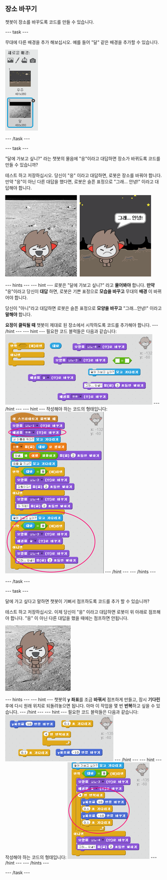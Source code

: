 ## 장소 바꾸기

챗봇이 장소를 바꾸도록 코드를 만들 수 있습니다.

--- task ---

무대에 다른 배경을 추가 해보십시오. 예를 들어 "달" 같은 배경을 추가할 수 있습니다.

!['달'배경 추가](images/chatbot-moon.png)

--- /task ---

--- task ---

"달에 가보고 싶니?" 라는 챗봇의 물음에 "응"이라고 대답하면 장소가 바뀌도록 코드를 만들 수 있습니까?

테스트 하고 저장하십시오. 당신이 "응" 이라고 대답하면, 로봇은 장소를 바꿔야 합니다. 만약 "응"이 아닌 다른 대답을 했다면, 로봇은 슬픈 표정으로 "그래... 안녕!" 이라고 대답해야 합니다.

![변화하는 배경 테스트](images/chatbot-backdrop-test.png)

--- hints --- --- hint --- 로봇은 "달에 가보고 싶니?" 라고 **물어봐야** 합니다. **만약** "응"이라고 당신이 **대답** 하면, 로봇은 기쁜 표정으로 **모습을 바꾸고** 무대의 **배경** 이 바뀌어야 합니다.

당신이 "아니"라고 대답하면 로봇은 슬픈 표정으로 **모양을 바꾸고** "그래...안녕!" 이라고 **말해야** 합니다.

**요정이 클릭될 때** 챗봇이 제대로 된 장소에서 시작하도록 코드를 추가해야 합니다. --- /hint --- --- hint --- 필요한 코드 블럭들은 다음과 같습니다: ![Blocks for changing the backdrop](images/chatbot-backdrop-blocks.png) --- /hint --- --- hint --- 작성해야 하는 코드의 형태입니다: ![Code for changing the backdrop](images/chatbot-backdrop-code.png) --- /hint --- --- /hints ---

--- /task ---

--- task ---

달에 가고 싶다고 말하면 챗봇이 기뻐서 점프하도록 코드를 추가 할 수 있습니까?

테스트 하고 저장하십시오. 이제 당신이 "응" 이라고 대답하면 로봇이 위 아래로 점프해야 합니다. "응" 이 아닌 다른 대답을 했을 때에는 점프하면 안됩니다.

![점프하는 챗봇 테스트하기](images/chatbot-jump-test.png)

--- hints --- --- hint --- 챗봇의 **y 좌표**를 조금 **바꿔서** 점프하게 만들고, 잠시 **기다린** 후에 다시 원래 위치로 되돌려놓으면 됩니다. 아마 이 작업을 몇 번 **반복**하고 싶을 수 있습니다. --- /hint --- --- hint --- 필요한 코드 블럭들은 다음과 같습니다: ![Blocks for a jumping ChatBot](images/chatbot-jump-blocks.png) --- /hint --- --- hint --- 작성해야 하는 코드의 형태입니다: ![Code for a jumping ChatBot](images/chatbot-jump-code.png) --- /hint --- --- /hints ---

--- /task ---